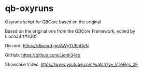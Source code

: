 # qb-oxyruns
Oxyruns script for QBCore based on the original

Based on the original one from the QBCore Framework, edited by Lionh34rt#4305

Discord: https://discord.gg/AWyTUEnGeN

GitHub: https://github.com/Lionh34rt/

Showcase Video: https://www.youtube.com/watch?v=_VTeFkjc_zE